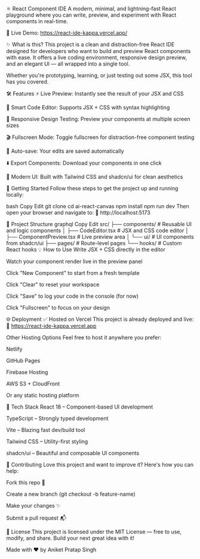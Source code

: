 ⚛️ React Component IDE
A modern, minimal, and lightning-fast React playground where you can write, preview, and experiment with React components in real-time.

🚀 Live Demo: https://react-ide-kappa.vercel.app/

✨ What is this?
This project is a clean and distraction-free React IDE designed for developers who want to build and preview React components with ease. It offers a live coding environment, responsive design preview, and an elegant UI — all wrapped into a single tool.

Whether you're prototyping, learning, or just testing out some JSX, this tool has you covered.

🛠️ Features
⚡ Live Preview: Instantly see the result of your JSX and CSS

🧠 Smart Code Editor: Supports JSX + CSS with syntax highlighting

📱 Responsive Design Testing: Preview your components at multiple screen sizes

🎬 Fullscreen Mode: Toggle fullscreen for distraction-free component testing

💾 Auto-save: Your edits are saved automatically

⬇️ Export Components: Download your components in one click

🎨 Modern UI: Built with Tailwind CSS and shadcn/ui for clean aesthetics

🚀 Getting Started
Follow these steps to get the project up and running locally:

bash
Copy
Edit
git clone <your-repo-url>
cd ai-react-canvas
npm install
npm run dev
Then open your browser and navigate to:
📍 http://localhost:5173

📁 Project Structure
graphql
Copy
Edit
src/
├── components/           # Reusable UI and logic components
│   ├── CodeEditor.tsx       # JSX and CSS code editor
│   ├── ComponentPreview.tsx # Live preview area
│   └── ui/                  # UI components from shadcn/ui
├── pages/                # Route-level pages
└── hooks/                # Custom React hooks
💡 How to Use
Write JSX + CSS directly in the editor

Watch your component render live in the preview panel

Click "New Component" to start from a fresh template

Click "Clear" to reset your workspace

Click "Save" to log your code in the console (for now)

Click "Fullscreen" to focus on your design

🌐 Deployment
✅ Hosted on Vercel
This project is already deployed and live:
🔗 https://react-ide-kappa.vercel.app

Other Hosting Options
Feel free to host it anywhere you prefer:

Netlify

GitHub Pages

Firebase Hosting

AWS S3 + CloudFront

Or any static hosting platform

🧩 Tech Stack
React 18 – Component-based UI development

TypeScript – Strongly typed development

Vite – Blazing fast dev/build tool

Tailwind CSS – Utility-first styling

shadcn/ui – Beautiful and composable UI components

🤝 Contributing
Love this project and want to improve it? Here's how you can help:

Fork this repo 🍴

Create a new branch (git checkout -b feature-name)

Make your changes ✨

Submit a pull request 📬

📜 License
This project is licensed under the MIT License — free to use, modify, and share. Build your next great idea with it!

Made with ❤️ by Aniket Pratap Singh
